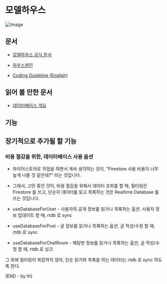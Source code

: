 # 모델하우스


![Image](https://github.com/thruthesky/fireflutter/blob/main/docs/assets/images/fireflutter_title_image.png?raw=true)


## 문서

- [모델하우스 공식 문서](https://thruthesky.github.io/model_house/)

- [하우스엔진](https://github.com/thruthesky/hengine)

- [Coding Guideline (English)](./etc/docs/README.en.md)


## 읽어 볼 만한 문서

- [데이터베이스 개요](https://thruthesky.github.io/model_house/database/)


## 기능




## 장기적으로 추가될 할 기능


### 비용 절감을 위한, 데이터베이스 사용 옵션

- 파이어스토어로 작업을 하면서 계속 생각하는 것이, "Firestore 사용 비용이 너무 높게 나올 것 같은데?" 라는 것입니다.
- 그래서, 고민 중인 것이, 비용 절감을 위해서 데이터 조회를 할 때, 필터링은 Firestore 를 쓰고, 단순히 데이터를 읽고 목록하는 것은 Realtime Database 를 쓰는 것입니다.


- useDatabaseForUser - 사용자의 공개 정보를 읽거나 목록하는 옵션. 사용자 정보 업데이트 할 때, rtdb 로 sync
- useDatabaseForPost - 글 정보를 읽거나 목록하는 옵션, 글 작성/수정 할 때, rtdb 로 sync
- useDatabaseForChatRoom - 채팅방 정보를 읽거나 목록하는 옵션, 글 작성/수정 할 때, rtdb 로 싱크

그 외에 필터링이 복잡하지 않아, 단순 읽기와 목록을 하는 데이터는 rtdb 로 sync 하도록 한다.



(END - by th)
